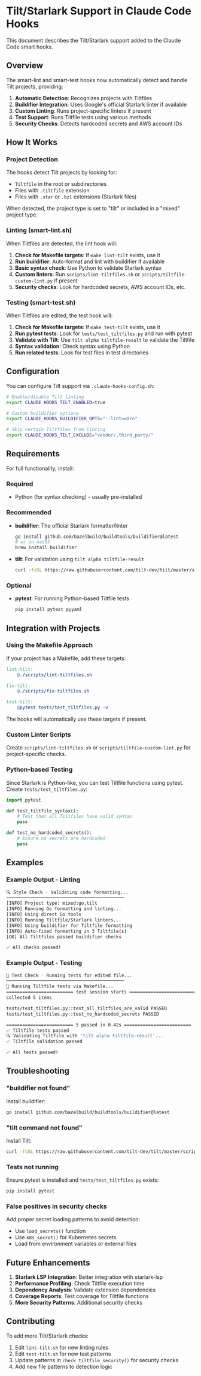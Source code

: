 # Tilt/Starlark Support in Claude Code Hooks

This document describes the Tilt/Starlark support added to the Claude Code smart hooks.

## Overview

The smart-lint and smart-test hooks now automatically detect and handle Tilt projects, providing:

1. **Automatic Detection**: Recognizes projects with Tiltfiles
2. **Buildifier Integration**: Uses Google's official Starlark linter if available
3. **Custom Linting**: Runs project-specific linters if present
4. **Test Support**: Runs Tiltfile tests using various methods
5. **Security Checks**: Detects hardcoded secrets and AWS account IDs

## How It Works

### Project Detection

The hooks detect Tilt projects by looking for:
- `Tiltfile` in the root or subdirectories
- Files with `.tiltfile` extension
- Files with `.star` or `.bzl` extensions (Starlark files)

When detected, the project type is set to "tilt" or included in a "mixed" project type.

### Linting (smart-lint.sh)

When Tiltfiles are detected, the lint hook will:

1. **Check for Makefile targets**: If `make lint-tilt` exists, use it
2. **Run buildifier**: Auto-format and lint with buildifier if available
3. **Basic syntax check**: Use Python to validate Starlark syntax
4. **Custom linters**: Run `scripts/lint-tiltfiles.sh` or `scripts/tiltfile-custom-lint.py` if present
5. **Security checks**: Look for hardcoded secrets, AWS account IDs, etc.

### Testing (smart-test.sh)

When Tiltfiles are edited, the test hook will:

1. **Check for Makefile targets**: If `make test-tilt` exists, use it
2. **Run pytest tests**: Look for `tests/test_tiltfiles.py` and run with pytest
3. **Validate with Tilt**: Use `tilt alpha tiltfile-result` to validate the Tiltfile
4. **Syntax validation**: Check syntax using Python
5. **Run related tests**: Look for test files in test directories

## Configuration

You can configure Tilt support via `.claude-hooks-config.sh`:

```bash
# Enable/disable Tilt linting
export CLAUDE_HOOKS_TILT_ENABLED=true

# Custom buildifier options
export CLAUDE_HOOKS_BUILDIFIER_OPTS="--lint=warn"

# Skip certain Tiltfiles from linting
export CLAUDE_HOOKS_TILT_EXCLUDE="vendor/,third_party/"
```

## Requirements

For full functionality, install:

### Required
- Python (for syntax checking) - usually pre-installed

### Recommended
- **buildifier**: The official Starlark formatter/linter
  ```bash
  go install github.com/bazelbuild/buildtools/buildifier@latest
  # or on macOS
  brew install buildifier
  ```

- **tilt**: For validation using `tilt alpha tiltfile-result`
  ```bash
  curl -fsSL https://raw.githubusercontent.com/tilt-dev/tilt/master/scripts/install.sh | bash
  ```

### Optional
- **pytest**: For running Python-based Tiltfile tests
  ```bash
  pip install pytest pyyaml
  ```

## Integration with Projects

### Using the Makefile Approach

If your project has a Makefile, add these targets:

```makefile
lint-tilt:
    @./scripts/lint-tiltfiles.sh

fix-tilt:
    @./scripts/fix-tiltfiles.sh

test-tilt:
    @pytest tests/test_tiltfiles.py -v
```

The hooks will automatically use these targets if present.

### Custom Linter Scripts

Create `scripts/lint-tiltfiles.sh` or `scripts/tiltfile-custom-lint.py` for project-specific checks.

### Python-based Testing

Since Starlark is Python-like, you can test Tiltfile functions using pytest. Create `tests/test_tiltfiles.py`:

```python
import pytest

def test_tiltfile_syntax():
    # Test that all Tiltfiles have valid syntax
    pass

def test_no_hardcoded_secrets():
    # Ensure no secrets are hardcoded
    pass
```

## Examples

### Example Output - Linting

```bash
🔍 Style Check - Validating code formatting...
────────────────────────────────────────────
[INFO] Project type: mixed:go,tilt
[INFO] Running Go formatting and linting...
[INFO] Using direct Go tools
[INFO] Running Tiltfile/Starlark linters...
[INFO] Using buildifier for Tiltfile formatting
[INFO] Auto-fixed formatting in 3 Tiltfile(s)
[OK] All Tiltfiles passed buildifier checks

✅ All checks passed!
```

### Example Output - Testing

```bash
🧪 Test Check - Running tests for edited file...
────────────────────────────────────────────
🧪 Running Tiltfile tests via Makefile...
========================= test session starts =========================
collected 5 items

tests/test_tiltfiles.py::test_all_tiltfiles_are_valid PASSED
tests/test_tiltfiles.py::test_no_hardcoded_secrets PASSED

========================= 5 passed in 0.42s =========================
✅ Tiltfile tests passed
🔍 Validating Tiltfile with 'tilt alpha tiltfile-result'...
✅ Tiltfile validation passed

✅ All tests passed!
```

## Troubleshooting

### "buildifier not found"
Install buildifier:
```bash
go install github.com/bazelbuild/buildtools/buildifier@latest
```

### "tilt command not found"
Install Tilt:
```bash
curl -fsSL https://raw.githubusercontent.com/tilt-dev/tilt/master/scripts/install.sh | bash
```

### Tests not running
Ensure pytest is installed and `tests/test_tiltfiles.py` exists:
```bash
pip install pytest
```

### False positives in security checks
Add proper secret loading patterns to avoid detection:
- Use `load_secrets()` function
- Use `k8s_secret()` for Kubernetes secrets
- Load from environment variables or external files

## Future Enhancements

1. **Starlark LSP Integration**: Better integration with starlark-lsp
2. **Performance Profiling**: Check Tiltfile execution time
3. **Dependency Analysis**: Validate extension dependencies
4. **Coverage Reports**: Test coverage for Tiltfile functions
5. **More Security Patterns**: Additional security checks

## Contributing

To add more Tilt/Starlark checks:

1. Edit `lint-tilt.sh` for new linting rules
2. Edit `test-tilt.sh` for new test patterns
3. Update patterns in `check_tiltfile_security()` for security checks
4. Add new file patterns to detection logic
